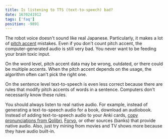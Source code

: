 ```yaml
---
title: Is listening to TTS (text-to-speech) bad?
date: 1670241912
tags: ['faq']
position: -9891
---
```


The robot voice doesn't sound like real Japanese.
Particularly, it makes a lot of [pitch accent](japanese-pitch-accents.html) mistakes.
Even if you don't count pitch accent, the computer-generated audio is still very bad.
You never want to be feeding your brain toxic input.

On the word level,
pitch accent data may be wrong, outdated, or there could be multiple accents.
When the pitch accent depends on the usage, the algorithm often can't pick the right one.

On the sentence level
text-to-speech is even less correct
because there are rules that modify pitch accents of words in a sentence.
Computers don't necessarily know these rules.

You should always listen to real native audio.
For example, instead of generating a text-to-speech audio for a book,
download an audiobook.
Instead of adding text-to-speech audio to your Anki cards,
[copy pronunciations from Qolibri](setting-up-qolibri.html#playing-nhk-audio),
[Forvo](https://forvo.com/),
or other sources (banks) that provide native audio.
Also, just try mining from movies and TV shows more because they have audio built-in.
